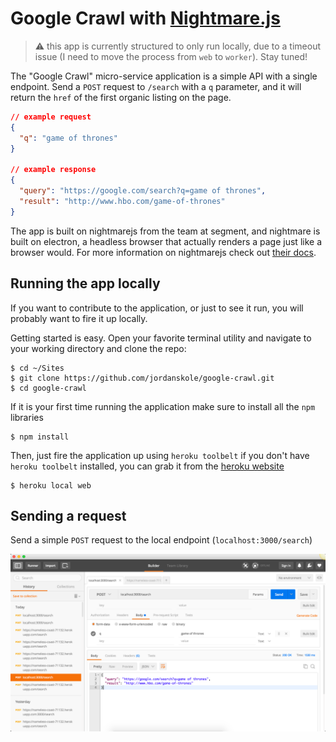 # Google Crawl with [Nightmare.js](http://www.nightmarejs.org/)

> :warning: this app is currently structured to only run locally, due to a timeout issue (I need to move the process from `web` to `worker`). Stay tuned!

The "Google Crawl" micro-service application is a simple API with a single endpoint. Send a `POST` request to `/search` with a `q` parameter, and it will return the `href` of the first organic listing on the page.

```json
// example request
{
  "q": "game of thrones"
}

// example response
{
  "query": "https://google.com/search?q=game of thrones",
  "result": "http://www.hbo.com/game-of-thrones"
}
```

The app is built on nightmarejs from the team at segment, and nightmare is built on electron, a headless browser that actually renders a page just like a browser would. For more information on nightmarejs check out [their docs](https://github.com/segmentio/nightmare).

## Running the app locally

If you want to contribute to the application, or just to see it run, you will probably want to fire it up locally.

Getting started is easy. Open your favorite terminal utility and navigate to your working directory and clone the repo:

```shell
$ cd ~/Sites
$ git clone https://github.com/jordanskole/google-crawl.git
$ cd google-crawl
```

If it is your first time running the application make sure to install all the `npm` libraries

```shell
$ npm install
```

Then, just fire the application up using `heroku toolbelt` if you don't have `heroku toolbelt` installed, you can grab it from the [heroku website](https://toolbelt.heroku.com/)

```shell
$ heroku local web
```

## Sending a request

Send a simple `POST` request to the local endpoint (`localhost:3000/search`)

![](/images/postman_screen.png)
